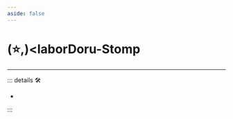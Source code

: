 ```yaml
---
aside: false
---
```

# (⭐,)<laborDoru</labor>-Stomp

---

<!-- =================================================== -->
<!-- =================================================== -->
<!-- =================================================== -->
<!-- =================================================== -->
<!-- =================================================== -->
::: details 🛠

-

:::
